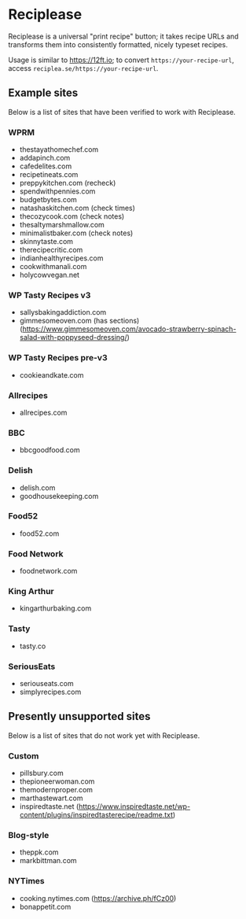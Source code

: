 # Reciplease
Reciplease is a universal "print recipe" button; it takes recipe URLs and
transforms them into consistently formatted, nicely typeset recipes.

Usage is similar to https://12ft.io; to convert `https://your-recipe-url`,
access `reciplea.se/https://your-recipe-url`.


## Example sites
Below is a list of sites that have been verified to work with Reciplease.

### WPRM
- thestayathomechef.com
- addapinch.com
- cafedelites.com
- recipetineats.com
- preppykitchen.com (recheck)
- spendwithpennies.com
- budgetbytes.com
- natashaskitchen.com (check times)
- thecozycook.com (check notes)
- thesaltymarshmallow.com
- minimalistbaker.com (check notes)
- skinnytaste.com
- therecipecritic.com
- indianhealthyrecipes.com
- cookwithmanali.com
- holycowvegan.net

### WP Tasty Recipes v3
- sallysbakingaddiction.com
- gimmesomeoven.com (has sections) (https://www.gimmesomeoven.com/avocado-strawberry-spinach-salad-with-poppyseed-dressing/)

### WP Tasty Recipes pre-v3
- cookieandkate.com

### Allrecipes
- allrecipes.com

### BBC
- bbcgoodfood.com

### Delish
- delish.com
- goodhousekeeping.com

### Food52
- food52.com

### Food Network
- foodnetwork.com

### King Arthur
- kingarthurbaking.com

### Tasty
- tasty.co

### SeriousEats
- seriouseats.com
- simplyrecipes.com

## Presently unsupported sites
Below is a list of sites that do not work yet with Reciplease.

### Custom
- pillsbury.com
- thepioneerwoman.com
- themodernproper.com
- marthastewart.com
- inspiredtaste.net (https://www.inspiredtaste.net/wp-content/plugins/inspiredtasterecipe/readme.txt)

### Blog-style
- theppk.com
- markbittman.com

### NYTimes
- cooking.nytimes.com (https://archive.ph/fCz00)
- bonappetit.com
